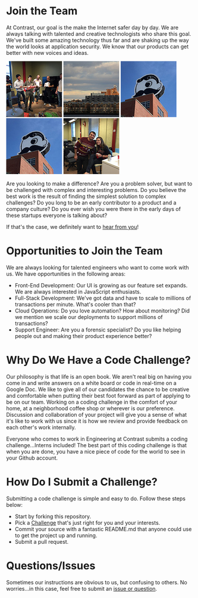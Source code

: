 # Join the Team
At Contrast, our goal is the make the Internet safer day by day. We are always talking with talented and creative technologists who share this goal. We've built some amazing technology thus far and are shaking up the way the world looks at application security. We know that our products can get better with new voices and ideas.

<a href="party.jpg" title="We love to have fun as a team.">
<img src="party.jpg" alt="We love to have fun as a team."></a>
<a href="boh.jpg" title="The view of our office from the water.">
<img src="boh.jpg" alt="The view of our office from the water"></a>
<a href="halloween.jpg" title="We love to have fun as a team.">
<img src="halloween.jpg" alt="We love to have fun as a team."></a>
<a href="boh2.jpg" title="We love to have fun as a team.">
<img src="boh2.jpg" alt="We love to have fun as a team."></a>
<a href="shane.jpg" title="We love to have fun as a team.">
<img src="shane.jpg" alt="We love to have fun as a team."></a>

Are you looking to make a difference? Are you a problem solver, but want to be challenged with complex and interesting problems. Do you believe the best work is the result of finding the simplest solution to complex challenges? Do you long to be an early contributor to a product and a company culture? Do you ever wish you were there in the early days of these startups everyone is talking about?

If that's the case, we definitely want to [hear from you](https://www.contrastsecurity.com/careers)!

# Opportunities to Join the Team
We are always looking for talented engineers who want to come work with us. We have opportunities in the following areas:

* Front-End Development: Our UI is growing as our feature set expands. We are always interested in JavaScript enthusiasts.
* Full-Stack Development: We've got data and have to scale to millions of transactions per minute. What's cooler than that?
* Cloud Operations: Do you love automation? How about monitoring? Did we mention we scale our deployments to support millions of transactions?
* Support Engineer: Are you a forensic specialist? Do you like helping people out and making their product experience better?

# Why Do We Have a Code Challenge?
Our philosophy is that life is an open book. We aren't real big on having you come in and write answers on a white board or code in real-time on a Google Doc. We like to give all of our candidates the chance to be creative and comfortable when putting their best foot forward as part of applying to be on our team. Working on a coding challenge in the comfort of your home, at a neighborhood coffee shop or wherever is our preference. Discussion and collaboration of your project will give you a sense of what it's like to work with us since it is how we review and provide feedback on each other's work internally.

Everyone who comes to work in Engineering at Contrast submits a coding challenge...Interns included! The best part of this coding challenge is that when you are done, you have a nice piece of code for the world to see in your Github account.

# How Do I Submit a Challenge?
Submitting a code challenge is simple and easy to do. Follow these steps below:

* Start by forking this repository.
* Pick a [Challenge](challenges.md) that's just right for you and your interests.
* Commit your source with a fantastic README.md that anyone could use to get the project up and running.
* Submit a pull request.

# Questions/Issues
Sometimes our instructions are obvious to us, but confusing to others. No worries...in this case, feel free to submit an [issue or question](https://github.com/Contrast-Security-OSS/join-the-team/issues).
